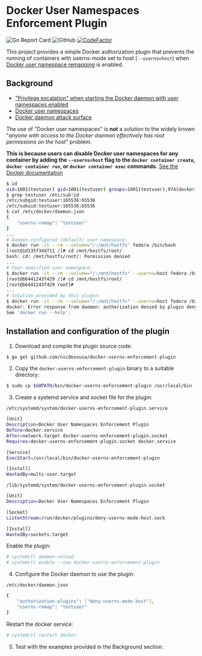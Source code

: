# Docker User Namespaces Enforcement Plugin

![Go Report Card](https://goreportcard.com/badge/github.com/nicdesousa/docker-userns-enforcement-plugin)
![GitHub](https://img.shields.io/github/license/nicdesousa/docker-userns-enforcement-plugin)
[![CodeFactor](https://www.codefactor.io/repository/github/nicdesousa/docker-userns-enforcement-plugin/badge)](https://www.codefactor.io/repository/github/nicdesousa/docker-userns-enforcement-plugin)

This project provides a simple Docker authorization plugin that prevents the running of containers with userns-mode set to host (`--userns=host`) when [Docker user namespace remapping](https://docs.docker.com/engine/security/userns-remap/) is enabled.

## Background
- ["Privilege escalation" when starting the Docker daemon with user namespaces enabled](https://github.com/moby/moby/issues/32624)
- [Docker user namespaces](https://docs.docker.com/engine/security/userns-remap/)
- [Docker daemon attack surface](https://docs.docker.com/engine/security/security/#docker-daemon-attack-surface)

The use of "Docker user namespaces" is **not** a solution to the widely known "*anyone with access to the Docker daemon effectively has root permissions on the host*" problem.

**This is because users can disable Docker user namespaces for any container by adding the `--userns=host` flag to the `docker container create`, `docker container run`, or `docker container exec` commands.** [See the Docker documentation](https://docs.docker.com/engine/security/userns-remap/#disable-namespace-remapping-for-a-container)

```bash
$ id
uid=1001(testuser) gid=1001(testuser) groups=1001(testuser),974(docker)
$ grep testuser /etc/sub?id
/etc/subgid:testuser:165536:65536
/etc/subuid:testuser:165536:65536
$ cat /etc/docker/daemon.json 
{
    "userns-remap": "testuser"
}
...
# Daemon-configured (default) user namespace:
$ docker run -it --rm --volume="/:/mnt/hostfs" fedora /bin/bash
[root@1d135f34d711 /]# cd /mnt/hostfs/root/
bash: cd: /mnt/hostfs/root/: Permission denied
...
# User-specified user namespace:
$ docker run -it --rm --volume="/:/mnt/hostfs" --userns=host fedora /bin/bash
[root@b6441243f429 /]# cd /mnt/hostfs/root/
[root@b6441243f429 root]# 
...
# Solution provided by this plugin:
$ docker run -it --rm --volume="/:/mnt/hostfs" --userns=host fedora /bin/bash
docker: Error response from daemon: authorization denied by plugin deny-userns-mode-host: userns=host is not allowed.
See 'docker run --help'.
```

## Installation and configuration of the plugin

1. Download and compile the plugin source code:
```bash
$ go get github.com/nicdesousa/docker-userns-enforcement-plugin
```
2. Copy the `docker-userns-enforcement-plugin` binary to a suitable directory:
```bash
$ sudo cp $GOPATH/bin/docker-userns-enforcement-plugin /usr/local/bin
```
3. Create a systemd service and socket file for the plugin:

`/etc/systemd/system/docker-userns-enforcement-plugin.service`
```bash
[Unit]
Description=Docker User Namespaces Enforcement Plugin
Before=docker.service
After=network.target docker-userns-enforcement-plugin.socket
Requires=docker-userns-enforcement-plugin.socket docker.service

[Service]
ExecStart=/usr/local/bin/docker-userns-enforcement-plugin

[Install]
WantedBy=multi-user.target
```
`/lib/systemd/system/docker-userns-enforcement-plugin.socket`
```bash
[Unit]
Description=Docker User Namespaces Enforcement Plugin

[Socket]
ListenStream=/run/docker/plugins/deny-userns-mode-host.sock

[Install]
WantedBy=sockets.target
```

Enable the plugin:
```bash
# systemctl daemon-reload
# systemctl enable --now docker-userns-enforcement-plugin
```
4. Configure the Docker daemon to use the plugin:

`/etc/docker/daemon.json`
```bash
{
    "authorization-plugins": ["deny-userns-mode-host"],
    "userns-remap": "testuser"
}
```

Restart the docker service:
```bash
# systemctl restart docker
```

5. Test with the examples provided in the Background section.
